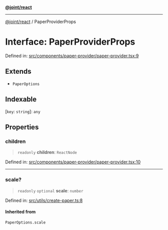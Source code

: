 [**@joint/react**](../README.md)

***

[@joint/react](../README.md) / PaperProviderProps

# Interface: PaperProviderProps

Defined in: [src/components/paper-provider/paper-provider.tsx:9](https://github.com/samuelgja/joint/blob/main/packages/joint-react/src/components/paper-provider/paper-provider.tsx#L9)

## Extends

- `PaperOptions`

## Indexable

\[`key`: `string`\]: `any`

## Properties

### children

> `readonly` **children**: `ReactNode`

Defined in: [src/components/paper-provider/paper-provider.tsx:10](https://github.com/samuelgja/joint/blob/main/packages/joint-react/src/components/paper-provider/paper-provider.tsx#L10)

***

### scale?

> `readonly` `optional` **scale**: `number`

Defined in: [src/utils/create-paper.ts:8](https://github.com/samuelgja/joint/blob/main/packages/joint-react/src/utils/create-paper.ts#L8)

#### Inherited from

`PaperOptions.scale`
